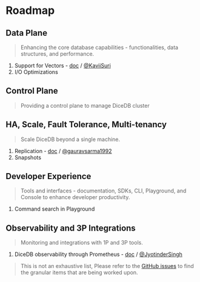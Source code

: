 # Roadmap

## Data Plane

> Enhancing the core database capabilities - functionalities, data structures, and performance.

1. Support for Vectors - [doc](https://docs.google.com/document/d/1MTrWawyA1St-mjTwt6dBIzONAx3tICyCpYl-u_DVkVs/edit?usp=sharing) / [@KaviiSuri](https://github.com/KaviiSuri)
2. I/O Optimizations

## Control Plane

> Providing a control plane to manage DiceDB cluster

## HA, Scale, Fault Tolerance, Multi-tenancy

> Scale DiceDB beyond a single machine.

1. Replication - [doc](https://docs.google.com/document/d/18ROV_8JK1boxlYT5NE_McZzBbjzBpzCKsPPY3g99AeQ/edit?usp=sharing) / [@gauravsarma1992](https://github.com/gauravsarma1992)
2. Snapshots

## Developer Experience

> Tools and interfaces - documentation, SDKs, CLI, Playground, and Console to enhance developer productivity.

1. Command search in Playground

## Observability and 3P Integrations

> Monitoring and integrations with 1P and 3P tools.

1. DiceDB observability through Prometheus - [doc](https://docs.google.com/document/d/15ekPRvhqxORuP-fxzoWxA3939gqZWxQ4RzGG-8Z-C2A/edit?usp=sharing) / [@JyotinderSingh](https://github.com/JyotinderSingh)

> This is not an exhaustive list, Please refer to the [GitHub issues](https://github.com/DiceDB/dice/issues) to find the granular items that are being worked upon.
